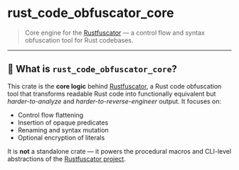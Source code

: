 # rust_code_obfuscator_core

> Core engine for the [Rustfuscator](https://github.com/gianiac/rustfuscator) — a control flow and syntax obfuscation tool for Rust codebases.

---

## 🧠 What is `rust_code_obfuscator_core`?

This crate is the **core logic** behind [Rustfuscator](https://github.com/gianiac/rustfuscator), a Rust code obfuscation tool that transforms readable Rust code into functionally equivalent but *harder-to-analyze* and *harder-to-reverse-engineer* output. It focuses on:

- Control flow flattening  
- Insertion of opaque predicates  
- Renaming and syntax mutation  
- Optional encryption of literals  

It is **not** a standalone crate — it powers the procedural macros and CLI-level abstractions of the [Rustfuscator project](https://github.com/gianiac/rustfuscator).
